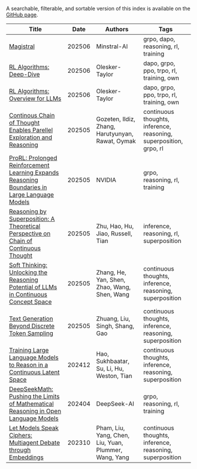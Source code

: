 A searchable, filterable, and sortable version of this index is available on the [GitHub page](https://samot-gc.github.io/musings/index.html).



| Title | Date | Authors | Tags |
|-------|------|---------|------|
| [Magistral](https://github.com/samot-gc/musings/blob/main/papers/Magistral.md) | 202506 | Minstral-AI | grpo, dapo, reasoning, rl, training |
| [RL Algorithms: Deep-Dive](https://github.com/samot-gc/musings/blob/main/papers/RL%20Algorithms-%20Deep-Dive.md) | 202506 | Olesker-Taylor | dapo, grpo, ppo, trpo, rl, training, own |
| [RL Algorithms: Overview for LLMs](https://github.com/samot-gc/musings/blob/main/papers/RL%20Algorithms-%20Overview.md) | 202506 | Olesker-Taylor | dapo, grpo, ppo, trpo, rl, training, own |
| [Continous Chain of Thought Enables Parellel Exploration and Reasoning](https://github.com/samot-gc/musings/blob/main/papers/CoT2.md) | 202505 | Gozeten, Ildiz, Zhang, Harutyunyan, Rawat, Oymak | continuous thoughts, inference, reasoning, superposition, grpo, rl |
| [ProRL: Prolonged Reinforcement Learning Expands Reasoning Boundaries in Large Language Models](https://github.com/samot-gc/musings/blob/main/papers/ProRL.md) | 202505 | NVIDIA | grpo, reasoning, rl, training |
| [Reasoning by Superposition: A Theoretical Perspective on Chain of Continuous Thought](https://github.com/samot-gc/musings/blob/main/papers/Reasoning%20by%20Superposition.md) | 202505 | Zhu, Hao, Hu, Jiao, Russell, Tian | inference, reasoning, rl, superposition |
| [Soft Thinking: Unlocking the Reasoning Potential of LLMs in Continuous Concept Space](https://github.com/samot-gc/musings/blob/main/papers/Soft%20Thinking.md) | 202505 | Zhang, He, Yan, Shen, Zhao, Wang, Shen, Wang | continuous thoughts, inference, reasoning, superposition |
| [Text Generation Beyond Discrete Token Sampling](https://github.com/samot-gc/musings/blob/main/papers/Mixture%20of%20Inputs.md) | 202505 | Zhuang, Liu, Singh, Shang, Gao | continuous thoughts, inference, reasoning, superposition |
| [Training Large Language Models to Reason in a Continuous Latent Space](https://github.com/samot-gc/musings/blob/main/papers/COCONUT.md) | 202412 | Hao, Sukhbaatar, Su, Li, Hu, Weston, Tian | continuous thoughts, inference, reasoning, superposition |
| [DeepSeekMath: Pushing the Limits of Mathematical Reasoning in Open Language Models](https://github.com/samot-gc/musings/blob/main/papers/DeepSeekMath%20GRPO.md) | 202404 | DeepSeek-AI | grpo, reasoning, rl, training |
| [Let Models Speak Ciphers: Multiagent Debate through Embeddings](https://github.com/samot-gc/musings/blob/main/papers/CIPHER.md) | 202310 | Pham, Liu, Yang, Chen, Liu, Yuan, Plummer, Wang, Yang | continuous thoughts, inference, reasoning, superposition |